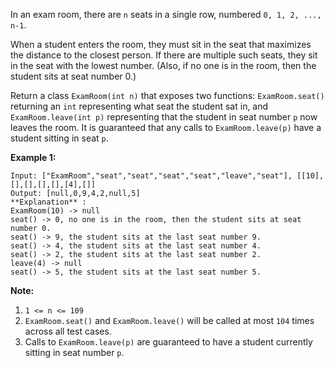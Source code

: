 In an exam room, there are `n` seats in a single row, numbered `0, 1, 2, ...,
n-1`.

When a student enters the room, they must sit in the seat that maximizes the
distance to the closest person.  If there are multiple such seats, they sit in
the seat with the lowest number.  (Also, if no one is in the room, then the
student sits at seat number 0.)

Return a class `ExamRoom(int n)` that exposes two functions: `ExamRoom.seat()`
returning an `int` representing what seat the student sat in, and
`ExamRoom.leave(int p)` representing that the student in seat number `p` now
leaves the room.  It is guaranteed that any calls to `ExamRoom.leave(p)` have
a student sitting in seat `p`.



**Example 1:**

    
    
    Input: ["ExamRoom","seat","seat","seat","seat","leave","seat"], [[10],[],[],[],[],[4],[]]
    Output: [null,0,9,4,2,null,5]
    **Explanation** :
    ExamRoom(10) -> null
    seat() -> 0, no one is in the room, then the student sits at seat number 0.
    seat() -> 9, the student sits at the last seat number 9.
    seat() -> 4, the student sits at the last seat number 4.
    seat() -> 2, the student sits at the last seat number 2.
    leave(4) -> null
    seat() -> 5, the student sits at the last seat number 5.
    



**Note:**

  1. `1 <= n <= 109`
  2. `ExamRoom.seat()` and `ExamRoom.leave()` will be called at most `104` times across all test cases.
  3. Calls to `ExamRoom.leave(p)` are guaranteed to have a student currently sitting in seat number `p`.

